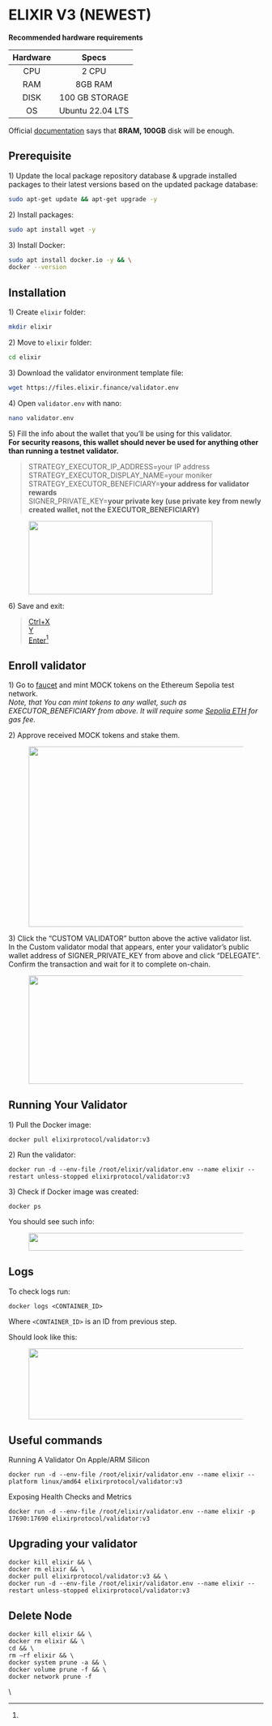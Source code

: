 # ELIXIR V3 (NEWEST)

**Recommended hardware requirements**

| Hardware |       Specs      |
| :------: | :--------------: |
|    CPU   |       2 CPU      |
|    RAM   |      8GB RAM     |
|   DISK   |  100 GB STORAGE  |
|    OS    | Ubuntu 22.04 LTS |

Official [documentation](https://docs.elixir.xyz/running-an-elixir-validator) says that **8RAM, 100GB** disk will be enough.

## **Prerequisite** <a href="#id-4a62" id="id-4a62"></a>

1\) Update the local package repository database & upgrade installed packages to their latest versions based on the updated package database:

```bash
sudo apt-get update && apt-get upgrade -y
```

2\) Install packages:

```bash
sudo apt install wget -y
```

3\) Install Docker:

```bash
sudo apt install docker.io -y && \
docker --version
```

## **Installation** <a href="#af42" id="af42"></a>

1\) Create `elixir` folder:

```bash
mkdir elixir
```

2\) Move to `elixir` folder:

```bash
cd elixir
```

3\) Download the validator environment template file:

```bash
wget https://files.elixir.finance/validator.env
```

4\) Open `validator.env` with nano:

```bash
nano validator.env
```

5\) Fill the info about the wallet that you’ll be using for this validator.\
**For security reasons, this wallet should never be used for anything other than running a testnet validator.**

> STRATEGY\_EXECUTOR\_IP\_ADDRESS=your IP address\
> STRATEGY\_EXECUTOR\_DISPLAY\_NAME=your moniker\
> STRATEGY\_EXECUTOR\_BENEFICIARY=**your address for validator rewards**\
> SIGNER\_PRIVATE\_KEY=**your private key (use private key from newly created wallet, not the EXECUTOR\_BENEFICIARY)**

<figure><img src="https://miro.medium.com/v2/resize:fit:363/1*GMY8DkzllaUsEya9Ppgs-A.png" alt="" height="145" width="363"><figcaption></figcaption></figure>

6\) Save and exit:

> [Ctrl+X \
> Y \
> Enter](#user-content-fn-1)[^1]

## **Enroll validator** <a href="#id-424a" id="id-424a"></a>

1\) Go to [faucet](https://testnet-3.elixir.xyz/) and mint MOCK tokens on the Ethereum Sepolia test network.\
_Note, that You can mint tokens to any wallet, such as EXECUTOR\_BENEFICIARY from above. It will require some_ [_Sepolia ETH_](https://www.alchemy.com/faucets/ethereum-sepolia) _for gas fee._

2\) Approve received MOCK tokens and stake them.

<figure><img src="https://miro.medium.com/v2/resize:fit:633/1*Wnwlr7Koqt97Rq3LF9YnFQ.png" alt="" height="356" width="633"><figcaption></figcaption></figure>

3\) Click the “CUSTOM VALIDATOR” button above the active validator list.\
In the Custom validator modal that appears, enter your validator’s public wallet address of SIGNER\_PRIVATE\_KEY from above and click “DELEGATE”.\
Confirm the transaction and wait for it to complete on-chain.

<figure><img src="https://miro.medium.com/v2/resize:fit:700/1*brTIxGyTTqHNkN9tXaanQg.png" alt="" height="214" width="700"><figcaption></figcaption></figure>

## Running Your Validator <a href="#id-7b0d" id="id-7b0d"></a>

1\) Pull the Docker image:

```
docker pull elixirprotocol/validator:v3
```

2\) Run the validator:

```
docker run -d --env-file /root/elixir/validator.env --name elixir --restart unless-stopped elixirprotocol/validator:v3
```

3\) Check if Docker image was created:

```
docker ps
```

You should see such info:

<figure><img src="https://miro.medium.com/v2/resize:fit:700/1*h835MvQwMK3tr9D609kwtA.png" alt="" height="35" width="700"><figcaption></figcaption></figure>

## **Logs** <a href="#id-5b75" id="id-5b75"></a>

To check logs run:

```
docker logs <CONTAINER_ID>
```

Where `<CONTAINER_ID>` is an ID from previous step.

Should look like this:

<figure><img src="https://miro.medium.com/v2/resize:fit:700/1*Hj6kmCFy4KX9RJpE9MDs-Q.png" alt="" height="140" width="700"><figcaption></figcaption></figure>

## Useful commands <a href="#e0d9" id="e0d9"></a>

Running A Validator On Apple/ARM Silicon

```
docker run -d --env-file /root/elixir/validator.env --name elixir --platform linux/amd64 elixirprotocol/validator:v3
```

Exposing Health Checks and Metrics

```
docker run -d --env-file /root/elixir/validator.env --name elixir -p 17690:17690 elixirprotocol/validator:v3
```

## Upgrading your validator <a href="#id-313e" id="id-313e"></a>

```
docker kill elixir && \
docker rm elixir && \
docker pull elixirprotocol/validator:v3 && \
docker run -d --env-file /root/elixir/validator.env --name elixir --restart unless-stopped elixirprotocol/validator:v3
```

## **Delete Node** <a href="#c584" id="c584"></a>

```
docker kill elixir && \
docker rm elixir && \
cd && \
rm –rf elixir && \
docker system prune -a && \
docker volume prune -f && \
docker network prune -f
```

\


[^1]: 
